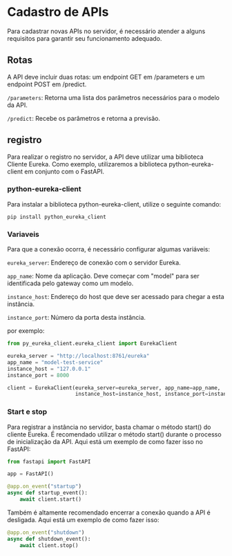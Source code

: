 # Cadastro de APIs
Para cadastrar novas APIs no servidor, é necessário atender a alguns requisitos para garantir seu funcionamento adequado.

## Rotas
A API deve incluir duas rotas: um endpoint GET em /parameters e um endpoint POST em /predict.

`/parameters`: Retorna uma lista dos parâmetros necessários para o modelo da API.

`/predict`: Recebe os parâmetros e retorna a previsão.


## registro
Para realizar o registro no servidor, a API deve utilizar uma biblioteca Cliente Eureka. Como exemplo, utilizaremos 
a biblioteca python-eureka-client em conjunto com o FastAPI.

### python-eureka-client
Para instalar a biblioteca python-eureka-client, utilize o seguinte comando:
```shell
pip install python_eureka_client
```
### Variaveis
Para que a conexão ocorra, é necessário configurar algumas variáveis:

`eureka_server`: Endereço de conexão com o servidor Eureka.

`app_name`: Nome da aplicação. Deve começar com "model" para ser identificada pelo gateway como um modelo.

`instance_host`: Endereço do host que deve ser acessado para chegar a esta instância.

`instance_port`: Número da porta desta instância.

por exemplo:
```python
from py_eureka_client.eureka_client import EurekaClient

eureka_server = "http://localhost:8761/eureka"
app_name = "model-test-service"
instance_host = "127.0.0.1"
instance_port = 8000

client = EurekaClient(eureka_server=eureka_server, app_name=app_name,
                      instance_host=instance_host, instance_port=instance_port, status_page_url="/docs")
```

### Start e stop
Para registrar a instância no servidor, basta chamar o método start() do cliente Eureka. É recomendado utilizar o método 
start() durante o processo de inicialização da API. Aqui está um exemplo de como fazer isso no FastAPI:
```python
from fastapi import FastAPI

app = FastAPI()

@app.on_event("startup")
async def startup_event():
    await client.start()
```
Também é altamente recomendado encerrar a conexão quando a API é desligada. Aqui está um exemplo de como fazer isso:

```python
@app.on_event("shutdown")
async def shutdown_event():
    await client.stop()
```
